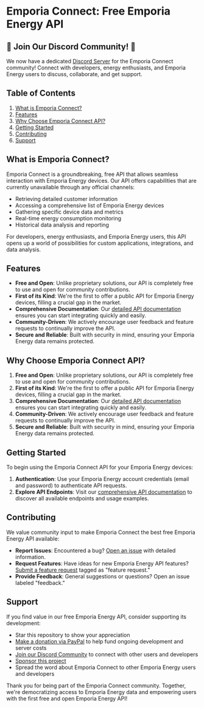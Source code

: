# Emporia Connect: Free Emporia Energy API

## 🚨 Join Our Discord Community! 🚨

We now have a dedicated [Discord Server](https://discord.gg/DrBdgNzyAQ) for the Emporia Connect community! Connect with developers, energy enthusiasts, and Emporia Energy users to discuss, collaborate, and get support.

## Table of Contents
1. [What is Emporia Connect?](#what-is-emporia-connect)
2. [Features](#features)
3. [Why Choose Emporia Connect API?](#why-choose-emporia-connect-api)
4. [Getting Started](#getting-started)
5. [Contributing](#contributing)
6. [Support](#support)

## What is Emporia Connect?

Emporia Connect is a groundbreaking, free API that allows seamless interaction with Emporia Energy devices. Our API offers capabilities that are currently unavailable through any official channels:

- Retrieving detailed customer information
- Accessing a comprehensive list of Emporia Energy devices
- Gathering specific device data and metrics
- Real-time energy consumption monitoring
- Historical data analysis and reporting

For developers, energy enthusiasts, and Emporia Energy users, this API opens up a world of possibilities for custom applications, integrations, and data analysis.

## Features

- **Free and Open**: Unlike proprietary solutions, our API is completely free to use and open for community contributions.
- **First of its Kind**: We're the first to offer a public API for Emporia Energy devices, filling a crucial gap in the market.
- **Comprehensive Documentation**: Our [detailed API documentation](https://emporia-connect.xyt.co.za/api/documentation) ensures you can start integrating quickly and easily.
- **Community-Driven**: We actively encourage user feedback and feature requests to continually improve the API.
- **Secure and Reliable**: Built with security in mind, ensuring your Emporia Energy data remains protected.

## Why Choose Emporia Connect API?

1. **Free and Open**: Unlike proprietary solutions, our API is completely free to use and open for community contributions.
2. **First of its Kind**: We're the first to offer a public API for Emporia Energy devices, filling a crucial gap in the market.
3. **Comprehensive Documentation**: Our [detailed API documentation](https://emporia-connect.xyt.co.za/api/documentation) ensures you can start integrating quickly and easily.
4. **Community-Driven**: We actively encourage user feedback and feature requests to continually improve the API.
5. **Secure and Reliable**: Built with security in mind, ensuring your Emporia Energy data remains protected.

## Getting Started

To begin using the Emporia Connect API for your Emporia Energy devices:

1. **Authentication**: Use your Emporia Energy account credentials (email and password) to authenticate API requests.
2. **Explore API Endpoints**: Visit our [comprehensive API documentation](https://emporia-connect.xyt.co.za/api/documentation) to discover all available endpoints and usage examples.

## Contributing

We value community input to make Emporia Connect the best free Emporia Energy API available:

- **Report Issues**: Encountered a bug? [Open an issue](https://github.com/T3chW1zard/emporia-connect/issues/new) with detailed information.
- **Request Features**: Have ideas for new Emporia Energy API features? [Submit a feature request](https://github.com/T3chW1zard/emporia-connect/issues/new) tagged as "feature request."
- **Provide Feedback**: General suggestions or questions? Open an issue labeled "feedback."

## Support

If you find value in our free Emporia Energy API, consider supporting its development:

- Star this repository to show your appreciation
- [Make a donation via PayPal](https://www.paypal.com/donate/?hosted_button_id=GT7JG2LEZBQZA) to help fund ongoing development and server costs
- [Join our Discord Community](https://discord.gg/DrBdgNzyAQ) to connect with other users and developers
- [Sponsor this project](https://github.com/sponsors/T3chW1zard)
- Spread the word about Emporia Connect to other Emporia Energy users and developers

Thank you for being part of the Emporia Connect community. Together, we're democratizing access to Emporia Energy data and empowering users with the first free and open Emporia Energy API!
